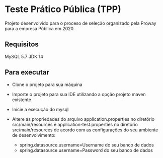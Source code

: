 # Teste Prático Pública (TPP)

Projeto desenvolvido para o proceso de seleção organizado pela Proway para a empresa Pública em 2020. 

## Requisitos

MySQL 5.7
JDK 14

## Para executar
- Clone o projeto para sua máquina
- Importe o projeto para sua IDE utilizando a opção projeto maven existente	
- Inicie a execução do mysql
- Altere as propriedades do arquivo application.properties no diretório src/main/resources e application-test.properties no diretório src/main/resources
de acordo com as configurações do seu ambiente de desenvolvimento: 

	- spring.datasource.username=Username do seu banco de dados 
	- spring.datasource.username=Password do seu banco de dados